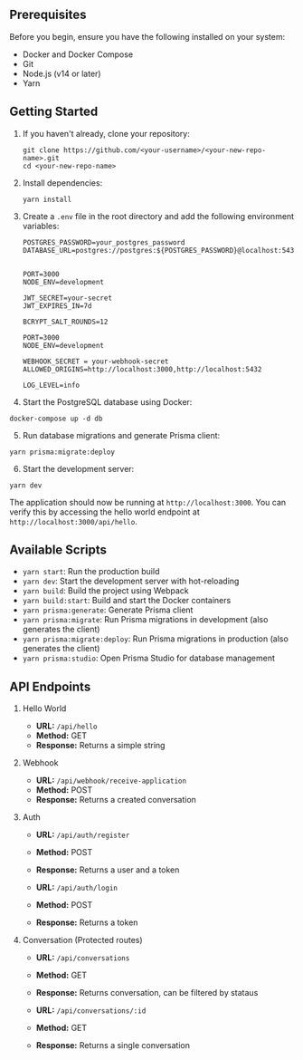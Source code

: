 ## Prerequisites

Before you begin, ensure you have the following installed on your system:

- Docker and Docker Compose
- Git
- Node.js (v14 or later)
- Yarn

## Getting Started

1. If you haven't already, clone your repository:

   ```
   git clone https://github.com/<your-username>/<your-new-repo-name>.git
   cd <your-new-repo-name>
   ```

2. Install dependencies:

   ```
   yarn install
   ```

3. Create a `.env` file in the root directory and add the following environment variables:

   ```
   POSTGRES_PASSWORD=your_postgres_password
   DATABASE_URL=postgres://postgres:${POSTGRES_PASSWORD}@localhost:5432/postgres


   PORT=3000
   NODE_ENV=development

   JWT_SECRET=your-secret
   JWT_EXPIRES_IN=7d

   BCRYPT_SALT_ROUNDS=12

   PORT=3000
   NODE_ENV=development

   WEBHOOK_SECRET = your-webhook-secret
   ALLOWED_ORIGINS=http://localhost:3000,http://localhost:5432

   LOG_LEVEL=info

   ```

4. Start the PostgreSQL database using Docker:

```
docker-compose up -d db
```

5. Run database migrations and generate Prisma client:

```
yarn prisma:migrate:deploy
```

6. Start the development server:

```
yarn dev
```

The application should now be running at `http://localhost:3000`. You can verify this by accessing the hello world
endpoint at `http://localhost:3000/api/hello`.

## Available Scripts

- `yarn start`: Run the production build
- `yarn dev`: Start the development server with hot-reloading
- `yarn build`: Build the project using Webpack
- `yarn build:start`: Build and start the Docker containers
- `yarn prisma:generate`: Generate Prisma client
- `yarn prisma:migrate`: Run Prisma migrations in development (also generates the client)
- `yarn prisma:migrate:deploy`: Run Prisma migrations in production (also generates the client)
- `yarn prisma:studio`: Open Prisma Studio for database management

## API Endpoints

1. Hello World

   - **URL:** `/api/hello`
   - **Method:** GET
   - **Response:** Returns a simple string

2. Webhook

   - **URL:** `/api/webhook/receive-application`
   - **Method:** POST
   - **Response:** Returns a created conversation

3. Auth

   - **URL:** `/api/auth/register`
   - **Method:** POST
   - **Response:** Returns a user and a token

   - **URL:** `/api/auth/login`
   - **Method:** POST
   - **Response:** Returns a token

4. Conversation (Protected routes)

   - **URL:** `/api/conversations`
   - **Method:** GET
   - **Response:** Returns conversation, can be filtered by stataus

   - **URL:** `/api/conversations/:id`
   - **Method:** GET
   - **Response:** Returns a single conversation
